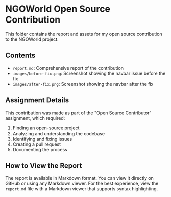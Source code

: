 # NGOWorld Open Source Contribution

This folder contains the report and assets for my open source contribution to the NGOWorld project.

## Contents

- `report.md`: Comprehensive report of the contribution
- `images/before-fix.png`: Screenshot showing the navbar issue before the fix
- `images/after-fix.png`: Screenshot showing the navbar after the fix

## Assignment Details

This contribution was made as part of the "Open Source Contributor" assignment, which required:
1. Finding an open-source project
2. Analyzing and understanding the codebase
3. Identifying and fixing issues
4. Creating a pull request
5. Documenting the process

## How to View the Report

The report is available in Markdown format. You can view it directly on GitHub or using any Markdown viewer. For the best experience, view the `report.md` file with a Markdown viewer that supports syntax highlighting. 